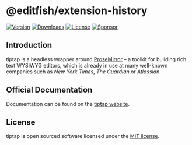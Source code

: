 # @editfish/extension-history
[![Version](https://img.shields.io/npm/v/@editfish/extension-history.svg?label=version)](https://www.npmjs.com/package/@editfish/extension-history)
[![Downloads](https://img.shields.io/npm/dm/@editfish/extension-history.svg)](https://npmcharts.com/compare/tiptap?minimal=true)
[![License](https://img.shields.io/npm/l/@editfish/extension-history.svg)](https://www.npmjs.com/package/@editfish/extension-history)
[![Sponsor](https://img.shields.io/static/v1?label=Sponsor&message=%E2%9D%A4&logo=GitHub)](https://github.com/sponsors/ueberdosis)

## Introduction
tiptap is a headless wrapper around [ProseMirror](https://ProseMirror.net) – a toolkit for building rich text WYSIWYG editors, which is already in use at many well-known companies such as *New York Times*, *The Guardian* or *Atlassian*.

## Official Documentation
Documentation can be found on the [tiptap website](https://tiptap.dev).

## License
tiptap is open sourced software licensed under the [MIT license](https://github.com/ueberdosis/tiptap/blob/main/LICENSE.md).
